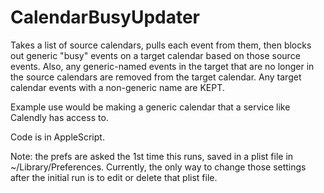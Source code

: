 # CalendarBusyUpdater
Takes a list of source calendars, pulls each event from them, then blocks out generic "busy" events on a target calendar based on those source events. Also, any generic-named events in the target that are no longer in the source calendars are removed from the target calendar. Any target calendar events with a non-generic name are KEPT. 

Example use would be making a generic calendar that a service like Calendly has access to. 

Code is in AppleScript. 

Note: the prefs are asked the 1st time this runs, saved in a plist file in ~/Library/Preferences. Currently, the only way to change those settings after the initial run is to edit or delete that plist file. 